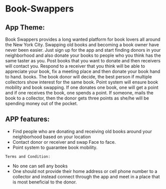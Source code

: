 # Book-Swappers
## App Theme:
Book Swappers provides a long wanted platform for book lovers all around the New York City. Swapping old books and becoming a book owner have
never been easier. Just sign up for the app and start finding donors in your neighborhood and also donate your books to
people who you think has the same taster as you.
Post books that you want to donate and then receivers will contact you. Respond to a receiver that you think will be able to
appreciate your book, fix a meeting place and then donate your book hand to hand.
books. The book donor will decide, the best person if multiple collectors show interest for the same book. 
Point system will ensure book mobility and book swapping. If one donates one book, one will get a point and 
if one receives the book, one spends a point. If someone, mails the book to a collector, then the donor gets 
three points as she/he will be spending money out of the pocket. 

## APP features:
- Find people who are donating and receiving old books around your neighborhood based on your location
- Contact donor or receiver and swap Face to face. 
- Point system to guarantee book mobility.

`Terms and Condition:`

- No one can sell any books
- One should not provide their home address or cell phone number to a collector and instead connect through the app and meet in a place that is most beneficial to the donor.
 

